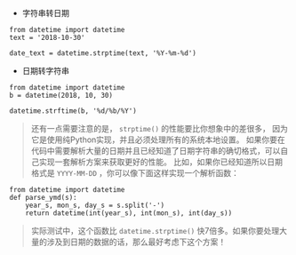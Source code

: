 * 字符串转日期

```
from datetime import datetime
text = '2018-10-30'

date_text = datetime.strptime(text, '%Y-%m-%d')
```

* 日期转字符串

```
from datetime import datetime
b = datetime(2018, 10, 30)

datetime.strftime(b, '%d/%b/%Y')
```


> 还有一点需要注意的是， `strptime()` 的性能要比你想象中的差很多， 因为它是使用纯Python实现，并且必须处理所有的系统本地设置。 如果你要在代码中需要解析大量的日期并且已经知道了日期字符串的确切格式，可以自己实现一套解析方案来获取更好的性能。 比如，如果你已经知道所以日期格式是 `YYYY-MM-DD` ，你可以像下面这样实现一个解析函数：

```
from datetime import datetime
def parse_ymd(s):
    year_s, mon_s, day_s = s.split('-')
    return datetime(int(year_s), int(mon_s), int(day_s))
```

> 实际测试中，这个函数比 `datetime.strptime()` 快7倍多。如果你要处理大量的涉及到日期的数据的话，那么最好考虑下这个方案！